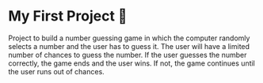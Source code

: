 # My First Project 🚀

Project to build a number guessing game in which the computer randomly selects a number and the user has to guess it. The user will have a limited number of chances to guess the number. If the user guesses the number correctly, the game ends and the user wins. If not, the game continues until the user runs out of chances.